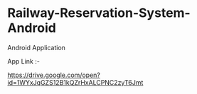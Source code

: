 # Railway-Reservation-System-Android
Android Application

App Link :-

https://drive.google.com/open?id=1WYxJqGZS12B1kQZrHxALCPNC2zyT6Jmt
